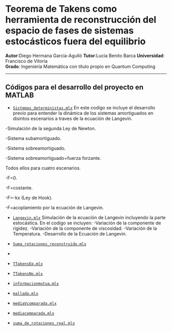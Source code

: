 # Teorema de Takens como herramienta de reconstrucción del espacio de fases de sistemas estocásticos fuera del equilibrio
**Autor**:Diego Hermana García-Agulló
**Tutor**:Lucia Benito Barca
**Universidad**: Francisco de Vitoria  
**Grado**: Ingeniería Matemática con título propio en Quantum Computing

---

## Códigos para el desarrollo del proyecto en MATLAB
- [`Sistemas_deterministas.mlx`](Sistemas_deterministas.mlx)
En este codigo se incluye el desarrollo previo para entender la dinámica de los sistemas amortiguados en disintos escenarios a traves de la ecuación de Langevin.

-Simulación de la segunda Ley de Newton.

-Sistema subamortiguado.

-Sistema sobreamortiguado.

-Sistema sobreamortiguado+fuerza forzante.

Todos ellos para cuatro escenarios.

-F=0.

-F=costante.

-F=-kx (Ley de Hook).

-F=acoplamiento por la ecuación de Langevin.


- [`Langevin.mlx`](Langevin.mlx)
  Simulación de la ecuación de Langevin incluyendo la parte estocástica. En el codigo se incluyen:
  -Variación de la componente de rigidez.
  -Variación de la componente de viscosidad.
  -Variación de la Temperatura.
  -Desarrollo de la Ecuación de Langevin.

- [`Suma_rotaciones_reconstruido.mlx`](Suma_rotaciones_reconstruido.mlx)
- 
- [`TTakensEq.mlx`](TTakensEq.mlx)
- [`TTakensNo.mlx`](TTakensNo.mlx)
- [`informacionmutua.mlx`](informacionmutua.mlx)
- [`mallado.mlx`](mallado.mlx)
- [`mediaVcomparada.mlx`](mediaVcomparada.mlx)
- [`mediacomparada.mlx`](mediacomparada.mlx)
- [`suma_de_rotaciones_real.mlx`](suma_de_rotaciones_real.mlx)
